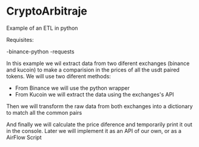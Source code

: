 # CryptoArbitraje
Example of an ETL in python

Requisites:

-binance-python
-requests

In this example we wil extract data from two diferent exchanges (binance and kucoin) to make a comparision in the prices of all the usdt paired tokens. We will use two diferent methods:

- From Binance we will use the python wrapper
- From Kucoin we will extract the data using the exchanges's API

Then we will transform the raw data from both exchanges into a dictionary to match all the common pairs

And finally we will calculate the price diference and temporarily print it out in the console. Later we will implement it as an API of our own, or as a AirFlow Script

